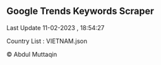 

## Google Trends Keywords Scraper 
 
Last Update 11-02-2023 , 18:54:27

Country List :
VIETNAM.json



© Abdul Muttaqin 
